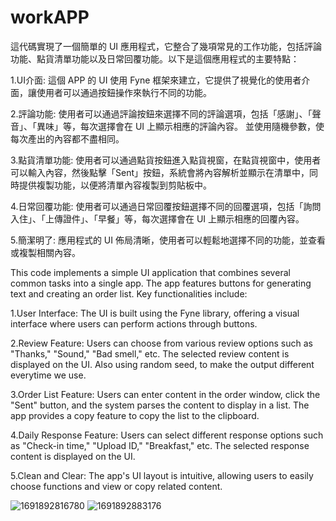 # workAPP

這代碼實現了一個簡單的 UI 應用程式，它整合了幾項常見的工作功能，包括評論功能、點貨清單功能以及日常回覆功能。以下是這個應用程式的主要特點：

1.UI介面: 這個 APP 的 UI 使用 Fyne 框架來建立，它提供了視覺化的使用者介面，讓使用者可以通過按鈕操作來執行不同的功能。

2.評論功能: 使用者可以通過評論按鈕來選擇不同的評論選項，包括「感謝」、「聲音」、「異味」等，每次選擇會在 UI 上顯示相應的評論內容。
  並使用隨機參數，使每次產出的內容都不盡相同。

3.點貨清單功能: 使用者可以通過點貨按鈕進入點貨視窗，在點貨視窗中，使用者可以輸入內容，然後點擊「Sent」按鈕，系統會將內容解析並顯示在清單中，同時提供複製功能，以便將清單內容複製到剪貼板中。

4.日常回覆功能: 使用者可以通過日常回覆按鈕選擇不同的回覆選項，包括「詢問入住」、「上傳證件」、「早餐」等，每次選擇會在 UI 上顯示相應的回覆內容。

5.簡潔明了: 應用程式的 UI 佈局清晰，使用者可以輕鬆地選擇不同的功能，並查看或複製相關內容。

This code implements a simple UI application that combines several common tasks into a single app. The app features buttons for generating text and creating an order list.
Key functionalities include:

1.User Interface: The UI is built using the Fyne library, offering a visual interface where users can perform actions through buttons.

2.Review Feature: Users can choose from various review options such as "Thanks," "Sound," "Bad smell," etc. The selected review content is displayed on the UI.
  Also using random seed, to make the output different everytime we use.

3.Order List Feature: Users can enter content in the order window, click the "Sent" button, and the system parses the content to display in a list. 
  The app provides a copy feature to copy the list to the clipboard.

4.Daily Response Feature: Users can select different response options such as "Check-in time," "Upload ID," "Breakfast," etc. The selected response content is displayed on the UI.

5.Clean and Clear: The app's UI layout is intuitive, allowing users to easily choose functions and view or copy related content.

![1691892816780](https://github.com/LukasLai/workAPP/assets/133328740/e7cb7360-96ec-4888-b6a5-2aa742158cdc)
![1691892883176](https://github.com/LukasLai/workAPP/assets/133328740/cadb430d-fa3e-48d2-8b40-ee08e36d1a9c)


